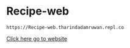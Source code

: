 # Recipe-web

```
https://Recipe-web.tharindadamruwan.repl.co
```

<a target='_blank' href='https://Recipe-web.tharindadamruwan.repl.co'>Click here go to website</a>
